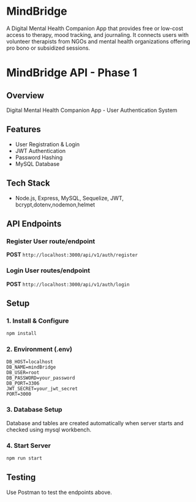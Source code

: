 # MindBridge
A Digital Mental Health Companion App that provides free or low-cost access to therapy, mood tracking, and journaling.  It connects users with volunteer therapists from NGOs and mental health organizations offering pro bono or subsidized sessions.

# MindBridge API - Phase 1

## Overview
Digital Mental Health Companion App - User Authentication System

## Features 
- User Registration & Login
- JWT Authentication  
- Password Hashing
- MySQL Database

## Tech Stack
- Node.js, Express, MySQL, Sequelize, JWT, bcrypt,dotenv,nodemon,helmet

## API Endpoints

### Register User route/endpoint
**POST** `http://localhost:3000/api/v1/auth/register`


### Login User  routes/endpoint
**POST** `http://localhost:3000/api/v1/auth/login`


## Setup

### 1. Install & Configure
```bash
npm install
```

### 2. Environment (.env)
```env
DB_HOST=localhost
DB_NAME=mindBridge
DB_USER=root
DB_PASSWORD=your_password
DB_PORT=3306
JWT_SECRET=your_jwt_secret
PORT=3000
```

### 3. Database Setup
Database and tables are created automatically when server starts and checked using mysql workbench.

### 4. Start Server
```bash
npm run start
```

## Testing
Use Postman to test the endpoints above.
